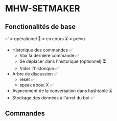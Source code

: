 # MHW-SETMAKER

## Fonctionalités de base
:white_check_mark: = opérationel :construction: = en cours :hourglass_flowing_sand: = prévu
- Historique des commandes :white_check_mark:
    - Voir la dernière commande :white_check_mark:
    - Se déplacer dans l'historique (optionnel) :hourglass_flowing_sand:
    - Vider l'historique :white_check_mark:
- Arbre de discussion :white_check_mark:
    - reset :white_check_mark:
    - speak about X :white_check_mark:
- Avancement de la conversation dans hashtable :hourglass_flowing_sand:
- Stockage des données à l'arret du bot :white_check_mark:

## Commandes
 